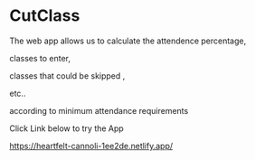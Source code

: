 # CutClass
The web app allows us to calculate the attendence percentage,

classes to enter,

classes that could be skipped ,

etc..

according to minimum attendance requirements

Click Link below to try the App

https://heartfelt-cannoli-1ee2de.netlify.app/
